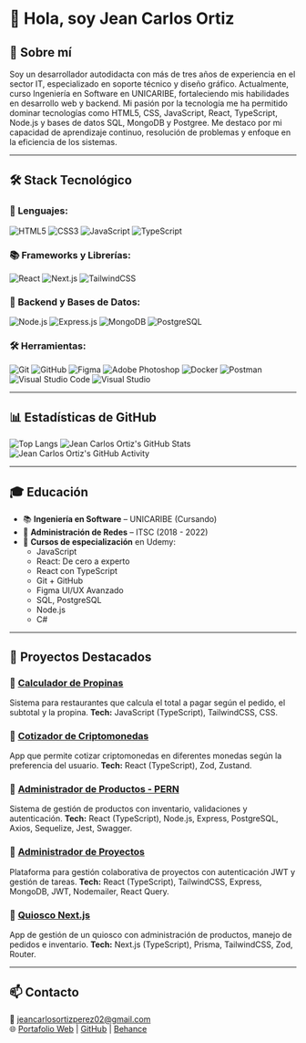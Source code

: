 # 👋 Hola, soy Jean Carlos Ortiz

## 🚀 Sobre mí
Soy un desarrollador autodidacta con más de tres años de experiencia en el sector IT, especializado en soporte técnico y diseño gráfico. Actualmente, curso Ingeniería en Software en UNICARIBE, fortaleciendo mis habilidades en desarrollo web y backend. Mi pasión por la tecnología me ha permitido dominar tecnologías como HTML5, CSS, JavaScript, React, TypeScript, Node.js y bases de datos SQL, MongoDB y Postgree. Me destaco por mi capacidad de aprendizaje continuo, resolución de problemas y enfoque en la eficiencia de los sistemas.

---

## 🛠️ Stack Tecnológico

### 📜 Lenguajes:
![HTML5](https://img.shields.io/badge/HTML5-E34F26?style=for-the-badge&logo=html5&logoColor=white)
![CSS3](https://img.shields.io/badge/CSS3-1572B6?style=for-the-badge&logo=css3&logoColor=white)
![JavaScript](https://img.shields.io/badge/JavaScript-F7DF1E?style=for-the-badge&logo=javascript&logoColor=black)
![TypeScript](https://img.shields.io/badge/TypeScript-3178C6?style=for-the-badge&logo=typescript&logoColor=white)

### 📚 Frameworks y Librerías:
![React](https://img.shields.io/badge/React-61DAFB?style=for-the-badge&logo=react&logoColor=black)
![Next.js](https://img.shields.io/badge/Next.js-000000?style=for-the-badge&logo=next.js&logoColor=white)
![TailwindCSS](https://img.shields.io/badge/TailwindCSS-06B6D4?style=for-the-badge&logo=tailwindcss&logoColor=white)

### 🔧 Backend y Bases de Datos:
![Node.js](https://img.shields.io/badge/Node.js-339933?style=for-the-badge&logo=node.js&logoColor=white)
![Express.js](https://img.shields.io/badge/Express.js-000000?style=for-the-badge&logo=express&logoColor=white)
![MongoDB](https://img.shields.io/badge/MongoDB-47A248?style=for-the-badge&logo=mongodb&logoColor=white)
![PostgreSQL](https://img.shields.io/badge/PostgreSQL-336791?style=for-the-badge&logo=postgresql&logoColor=white)

### 🛠️ Herramientas:
![Git](https://img.shields.io/badge/Git-F05032?style=for-the-badge&logo=git&logoColor=white)
![GitHub](https://img.shields.io/badge/GitHub-181717?style=for-the-badge&logo=github&logoColor=white)
![Figma](https://img.shields.io/badge/Figma-F24E1E?style=for-the-badge&logo=figma&logoColor=white)
![Adobe Photoshop](https://img.shields.io/badge/Photoshop-31A8FF?style=for-the-badge&logo=adobephotoshop&logoColor=white)
![Docker](https://img.shields.io/badge/Docker-2496ED?style=for-the-badge&logo=docker&logoColor=white)
![Postman](https://img.shields.io/badge/Postman-FF6C37?style=for-the-badge&logo=postman&logoColor=white)
![Visual Studio Code](https://img.shields.io/badge/VS%20Code-007ACC?style=for-the-badge&logo=visualstudiocode&logoColor=white)
![Visual Studio](https://img.shields.io/badge/Visual%20Studio-5C2D91?style=for-the-badge&logo=visualstudio&logoColor=white)


---

## 📊 Estadísticas de GitHub
![Top Langs](https://github-readme-stats.vercel.app/api/top-langs/?username=jeanortiz02&layout=compact&theme=radical)
![Jean Carlos Ortiz's GitHub Stats](https://github-readme-stats.vercel.app/api?username=jeanortiz02&show_icons=true&hide=prs,issues,contribs&theme=radical)
![Jean Carlos Ortiz's GitHub Activity](https://github-readme-activity-graph.vercel.app/graph?username=jeanortiz02&theme=radical)

---

## 🎓 Educación
- 📚 **Ingeniería en Software** – UNICARIBE (Cursando)
- 🏫 **Administración de Redes** – ITSC (2018 - 2022)
- 📖 **Cursos de especialización** en Udemy:
  - JavaScript
  - React: De cero a experto
  - React con TypeScript
  - Git + GitHub
  - Figma UI/UX Avanzado
  - SQL, PostgreSQL
  - Node.js
  - C#

---

## 🌟 Proyectos Destacados

### 🔹 [Calculador de Propinas](https://github.com/jeanortiz02/calculador-propinas)
Sistema para restaurantes que calcula el total a pagar según el pedido, el subtotal y la propina.
**Tech:** JavaScript (TypeScript), TailwindCSS, CSS.

### 🔹 [Cotizador de Criptomonedas](https://github.com/jeanortiz02/cripto-search-typescript)
App que permite cotizar criptomonedas en diferentes monedas según la preferencia del usuario.
**Tech:** React (TypeScript), Zod, Zustand.

### 🔹 [Administrador de Productos - PERN](https://github.com/jeanortiz02/administrador-de-productos)
Sistema de gestión de productos con inventario, validaciones y autenticación.
**Tech:** React (TypeScript), Node.js, Express, PostgreSQL, Axios, Sequelize, Jest, Swagger.

### 🔹 [Administrador de Proyectos](https://github.com/jeanortiz02/uptask-mern)
Plataforma para gestión colaborativa de proyectos con autenticación JWT y gestión de tareas.
**Tech:** React (TypeScript), TailwindCSS, Express, MongoDB, JWT, Nodemailer, React Query.

### 🔹 [Quiosco Next.js](https://github.com/jeanortiz02/quiosco-next)
App de gestión de un quiosco con administración de productos, manejo de pedidos e inventario.
**Tech:** Next.js (TypeScript), Prisma, TailwindCSS, Zod, Router.

---

## 📫 Contacto
📧 jeancarlosortizperez02@gmail.com  
🌐 [Portafolio Web](https://jeancarlosortiz.com/#portfolio) | [GitHub](https://github.com/jeanortiz02) | [Behance](https://www.behance.net/jeancaortizp)
